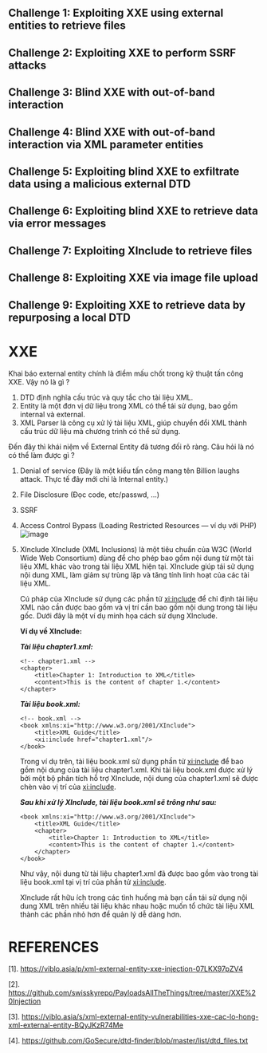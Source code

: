## Challenge 1: Exploiting XXE using external entities to retrieve files
## Challenge 2: Exploiting XXE to perform SSRF attacks
## Challenge 3: Blind XXE with out-of-band interaction
## Challenge 4: Blind XXE with out-of-band interaction via XML parameter entities
## Challenge 5: Exploiting blind XXE to exfiltrate data using a malicious external DTD
## Challenge 6: Exploiting blind XXE to retrieve data via error messages
## Challenge 7: Exploiting XInclude to retrieve files
## Challenge 8: Exploiting XXE via image file upload
## Challenge 9: Exploiting XXE to retrieve data by repurposing a local DTD
# XXE
Khai báo external entity chính là điểm mấu chốt trong kỹ thuật tấn công XXE. Vậy nó là gì ?

1. DTD định nghĩa cấu trúc và quy tắc cho tài liệu XML.
2. Entity là một đơn vị dữ liệu trong XML có thể tái sử dụng, bao gồm internal và external.
3. XML Parser là công cụ xử lý tài liệu XML, giúp chuyển đổi XML thành cấu trúc dữ liệu mà chương trình có thể sử dụng.

Đến đây thì khái niệm về External Entity đã tương đối rõ ràng. Câu hỏi là nó có thể làm được gì ?

1. Denial of service (Đây là một kiểu tấn công mang tên Billion laughs attack. Thực tế đây mới chỉ là Internal entity.)
2. File Disclosure (Đọc code, etc/passwd, ...)
3. SSRF
4. Access Control Bypass (Loading Restricted Resources — ví dụ với PHP)
   ![image](https://github.com/user-attachments/assets/a194df40-df81-492b-8e5a-64f5297b9e30)
5. XInclude
   XInclude (XML Inclusions) là một tiêu chuẩn của W3C (World Wide Web Consortium) dùng để cho phép bao gồm nội dung từ một tài liệu XML khác vào trong tài liệu XML hiện tại. XInclude giúp tái sử dụng nội dung XML, làm giảm sự trùng lặp và tăng tính linh hoạt của các tài liệu XML.

   Cú pháp của XInclude sử dụng các phần tử <xi:include> để chỉ định tài liệu XML nào cần được bao gồm và vị trí cần bao gồm nội dung trong tài liệu gốc. Dưới đây là một ví dụ minh họa cách sử dụng XInclude.

   **Ví dụ về XInclude:**

   **_Tài liệu chapter1.xml:_**

   ```
   <!-- chapter1.xml -->
   <chapter>
       <title>Chapter 1: Introduction to XML</title>
       <content>This is the content of chapter 1.</content>
   </chapter>
   ```
   
   **_Tài liệu book.xml:_**

   ```
   <!-- book.xml -->
   <book xmlns:xi="http://www.w3.org/2001/XInclude">
       <title>XML Guide</title>
       <xi:include href="chapter1.xml"/>
   </book>
   ```

   Trong ví dụ trên, tài liệu book.xml sử dụng phần tử <xi:include> để bao gồm nội dung của tài liệu chapter1.xml. Khi tài liệu book.xml được xử lý bởi một bộ phân tích hỗ trợ XInclude, nội dung của chapter1.xml sẽ được chèn vào vị trí của <xi:include>.

   **_Sau khi xử lý XInclude, tài liệu book.xml sẽ trông như sau:_**

   ```
   <book xmlns:xi="http://www.w3.org/2001/XInclude">
       <title>XML Guide</title>
       <chapter>
           <title>Chapter 1: Introduction to XML</title>
           <content>This is the content of chapter 1.</content>
       </chapter>
   </book>
   ```

   Như vậy, nội dung từ tài liệu chapter1.xml đã được bao gồm vào trong tài liệu book.xml tại vị trí của phần tử <xi:include>.

   XInclude rất hữu ích trong các tình huống mà bạn cần tái sử dụng nội dung XML trên nhiều tài liệu khác nhau hoặc muốn tổ chức tài liệu XML thành các phần nhỏ hơn để quản lý dễ dàng hơn.


# REFERENCES
[1]. https://viblo.asia/p/xml-external-entity-xxe-injection-07LKX97pZV4

[2]. https://github.com/swisskyrepo/PayloadsAllTheThings/tree/master/XXE%20Injection

[3]. https://viblo.asia/s/xml-external-entity-vulnerabilities-xxe-cac-lo-hong-xml-external-entity-BQyJKzR74Me

[4]. https://github.com/GoSecure/dtd-finder/blob/master/list/dtd_files.txt
